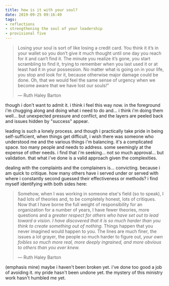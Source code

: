 ```yaml
---
title: how is it with your soul?
date: 2019-09-25 09:16:49
tags: 
- reflections
- strengthening the soul of your leadership
- provisional five
---
```

> Losing your soul is sort of like losing a credit card. You think it it’s in your wallet so you don’t give it much thought until one day you reach for it and can’t find it. The minute you realize it’s gone, you start scrambling to find it, trying to remember when you last used it or at least had it in your possession. No matter what is going on in your life, you stop and look for it, because otherwise major damage could be done. Oh, that we would feel the same sense of urgency when we become aware that we have lost our souls!”
> 
> &mdash; Ruth Haley Barton

though i don't want to admit it. i think i feel this way now. in the foreground i'm chugging along and doing what i need to do and... i think i'm doing them well... but unexpected pressure and conflict, and the layers are peeled back and issues hidden by "success" appear. 

leading is such a lonely process. and though i practically take pride in being self-sufficient, when things get difficult, i wish there was someone who understood me and the various things i'm balancing. it's a complicated space. too many people and needs to address. some seemingly at the expense of other needs. i find that i'm seeking... not so much approval... but validation. that what i've done is a valid approach given the complexities. 

dealing with the complaints and the complainers is... convicting. because i am quick to critique. how many others have i served under or served with where i constantly second guessed their effectiveness or methods? i find myself identifying with both sides here:

> Somehow, when I was working in someone else's field (so to speak), I had lots of theories and, to be completely honest, lots of critiques. Now that I have borne the full weight of responsibility for an organization for a number of years, I have fewer theories, more questions and a _greater respect for others who have set out to lead toward a vision. I have discovered that it is so much harder than you think to create something out of nothing._ Things happen that you never imagined would happen to you. The lines are much finer, the issues a lot grayer, the people so much harder to figure out, _your own foibles so much more real, more deeply ingrained, and more obvious to others than you ever knew._ 
> 
> &mdash; Ruth Haley Barton

(emphasis mine)
maybe i haven't been broken yet. i've done too good a job of avoiding it. my pride hasn't been undone yet. the mystery of this ministry work hasn't humbled me yet.